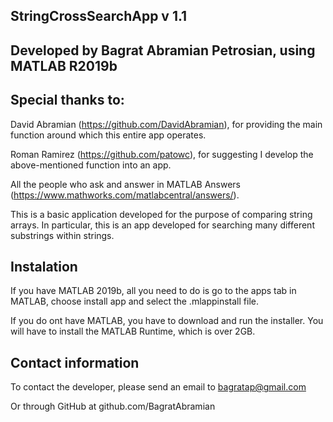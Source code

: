 StringCrossSearchApp v 1.1
-

Developed by Bagrat Abramian Petrosian, using MATLAB R2019b
-

Special thanks to:
-

David Abramian (https://github.com/DavidAbramian), for providing the main function around which this entire app operates.

Roman Ramirez (https://github.com/patowc), for suggesting I develop the above-mentioned function into an app.

All the people who ask and answer in MATLAB Answers (https://www.mathworks.com/matlabcentral/answers/).


This is a basic application developed for the purpose of comparing string arrays. In particular, this is an app developed for searching many different substrings within strings.

Instalation
-

If you have MATLAB 2019b, all you need to do is go to the apps tab in MATLAB, choose install app and select the .mlappinstall file.

If you do ont have MATLAB, you have to download and run the installer. You will have to install the MATLAB Runtime, which is over 2GB.

Contact information
-

To contact the developer, please send an email to bagratap@gmail.com

Or through GitHub at github.com/BagratAbramian
